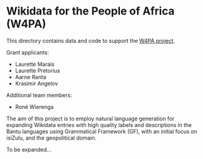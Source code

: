 # Wikidata for the People of Africa (W4PA)

This directory contains data and code to support the [W4PA project](https://meta.wikimedia.org/wiki/Research:Wikidata_for_the_People_of_Africa).

Grant applicants:
- Laurette Marais
- Laurette Pretorius
- Aarne Ranta
- Krasimir Angelov

Additional team members:
- Roné Wierenga

The aim of this project is to employ natural language generation for expanding Wikidata entries with high quality labels and descriptions in the Bantu languages using Grammatical Framework (GF), with an initial focus on isiZulu, and the geopolitical domain.

To be expanded...